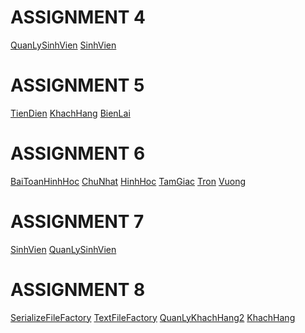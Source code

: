 <html>
<body>
<h1>ASSIGNMENT 4</h1>
<a href="https://github.com/FASTTRACKSE/FFSE1703.JavaCore/blob/master/Assignments/Chuong/Assignment4/src/fasttrack/assignment4/main/QuanLySinhVien.java" >QuanLySinhVien</a>
<a href="https://github.com/FASTTRACKSE/FFSE1703.JavaCore/blob/master/Assignments/Chuong/Assignment4/src/fasttrack/assignment4/model/SinhVien.java" >SinhVien</a>
<h1>ASSIGNMENT 5 </h1>
<a href="https://github.com/FASTTRACKSE/FFSE1703.JavaCore/blob/master/Assignments/Chuong/Assignment5/src/fasttrack/assignment5/main/TienDien.java" >TienDien</a>
<a href="https://github.com/FASTTRACKSE/FFSE1703.JavaCore/blob/master/Assignments/Chuong/Assignment5/src/fasttrack/assignment5/model/KhachHang.java">KhachHang</a>
<a href="https://github.com/FASTTRACKSE/FFSE1703.JavaCore/blob/master/Assignments/Chuong/Assignment5/src/fasttrack/assignment5/model/BienLai.java">BienLai</a> 
<h1>ASSIGNMENT 6</h1>
<a href="https://github.com/FASTTRACKSE/FFSE1703.JavaCore/blob/master/Assignments/Chuong/Assignment6/src/fasttrack/assignment6/main/BaiToanHinhHoc.java">BaiToanHinhHoc</a>
<a href="https://github.com/FASTTRACKSE/FFSE1703.JavaCore/blob/master/Assignments/Chuong/Assignment6/src/fasttrack/assignment6/model/ChuNhat.java">ChuNhat</a>
<a href="https://github.com/FASTTRACKSE/FFSE1703.JavaCore/blob/master/Assignments/Chuong/Assignment6/src/fasttrack/assignment6/model/HinhHoc.java">HinhHoc</a>  
<a href="https://github.com/FASTTRACKSE/FFSE1703.JavaCore/blob/master/Assignments/Chuong/Assignment6/src/fasttrack/assignment6/model/TamGiac.java">TamGiac</a>  
<a href="https://github.com/FASTTRACKSE/FFSE1703.JavaCore/blob/master/Assignments/Chuong/Assignment6/src/fasttrack/assignment6/model/Tron.java">Tron</a>  
<a href="https://github.com/FASTTRACKSE/FFSE1703.JavaCore/blob/master/Assignments/Chuong/Assignment6/src/fasttrack/assignment6/model/Vuong.java">Vuong</a>
<h1>ASSIGNMENT 7</h1>
<a href="https://github.com/FASTTRACKSE/FFSE1703.JavaCore/blob/master/Assignments/Chuong/Assignment7/src/fasttrack/assignment7/model/SinhVien.java">SinhVien</a>
<a href="https://github.com/FASTTRACKSE/FFSE1703.JavaCore/blob/master/Assignments/Chuong/Assignment7/src/fasttrack/assignment7/main/QuanLySinhVien.java">QuanLySinhVien</a>
  <h1>ASSIGNMENT 8</h1>
<a href="https://github.com/FASTTRACKSE/FFSE1703.JavaCore/blob/master/Assignments/Chuong/Assignment8/src/fasttrackse/fileiosample/io/SerializeFileFactory.java">SerializeFileFactory</a>
<a href="https://github.com/FASTTRACKSE/FFSE1703.JavaCore/blob/master/Assignments/Chuong/Assignment8/src/fasttrackse/fileiosample/io/TextFileFactory.java">TextFileFactory</a>
<a href="https://github.com/FASTTRACKSE/FFSE1703.JavaCore/blob/master/Assignments/Chuong/Assignment8/src/fasttrackse/fileiosample/main/QuanLyKhachHang2.java">QuanLyKhachHang2</a>
<a href="https://github.com/FASTTRACKSE/FFSE1703.JavaCore/blob/master/Assignments/Chuong/Assignment8/src/fasttrackse/fileiosample/model/KhachHang.java">KhachHang</a>
</body>
</html>

